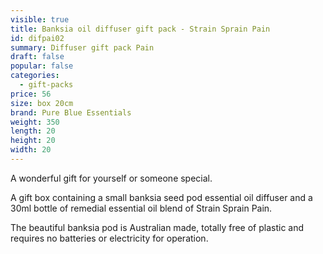 ```yaml
---
visible: true
title: Banksia oil diffuser gift pack - Strain Sprain Pain
id: difpai02
summary: Diffuser gift pack Pain
draft: false
popular: false
categories:
  - gift-packs
price: 56
size: box 20cm
brand: Pure Blue Essentials
weight: 350
length: 20
height: 20
width: 20
---
```

A﻿ wonderful gift for yourself or someone special.

A﻿ gift box ﻿containing a small banksia seed pod essential oil diffuser and a 30ml bottle of remedial essential oil blend of Strain Sprain Pain.

T﻿he beautiful banksia pod is Australian made, totally free of plastic and requires no batteries or electricity for operation.